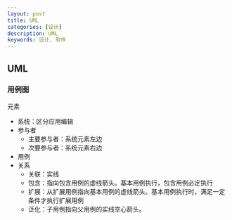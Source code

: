 ```yaml
---
layout: post
title: UML
categories: [设计]
description: UML
keywords: 设计, 软件
---
```


## UML

### 用例图

元素

- 系统：区分应用编辑
- 参与者
  - 主要参与者：系统元素左边
  - 次要参与者：系统元素右边
- 用例
- 关系
  - 关联：实线
  - 包含：指向包含用例的虚线箭头。基本用例执行，包含用例必定执行
  - 扩展：从扩展用例指向基本用例的虚线箭头。基本用例执行时，满足一定条件才执行扩展用例
  - 泛化：子用例指向父用例的实线空心箭头。

